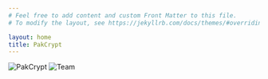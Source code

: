 ```yaml
---
# Feel free to add content and custom Front Matter to this file.
# To modify the layout, see https://jekyllrb.com/docs/themes/#overriding-theme-defaults

layout: home
title: PakCrypt 
---
```

![PakCrypt](.{{site.baseurl}}/assets/images/logo.png)
![Team](.{{site.baseurl}}/assets/images/landing.jpg)